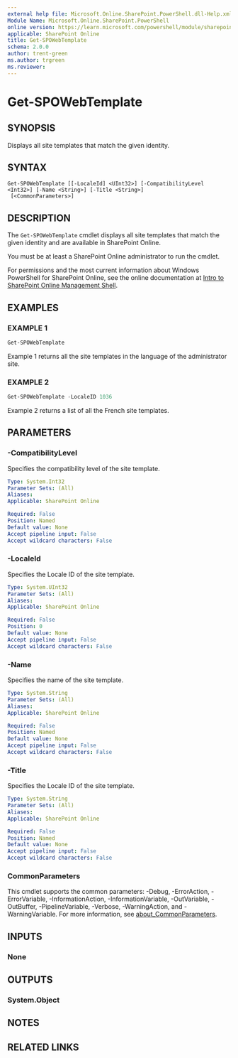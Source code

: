 ```yaml
---
external help file: Microsoft.Online.SharePoint.PowerShell.dll-Help.xml
Module Name: Microsoft.Online.SharePoint.PowerShell
online version: https://learn.microsoft.com/powershell/module/sharepoint-online/get-spowebtemplate
applicable: SharePoint Online
title: Get-SPOWebTemplate
schema: 2.0.0
author: trent-green
ms.author: trgreen
ms.reviewer:
---
```


# Get-SPOWebTemplate

## SYNOPSIS

Displays all site templates that match the given identity.

## SYNTAX

```
Get-SPOWebTemplate [[-LocaleId] <UInt32>] [-CompatibilityLevel <Int32>] [-Name <String>] [-Title <String>]
 [<CommonParameters>]
```

## DESCRIPTION

The `Get-SPOWebTemplate` cmdlet displays all site templates that match the given identity and are available in SharePoint Online.

You must be at least a SharePoint Online administrator to run the cmdlet.

For permissions and the most current information about Windows PowerShell for SharePoint Online, see the online documentation at [Intro to SharePoint Online Management Shell](/powershell/sharepoint/sharepoint-online/introduction-sharepoint-online-management-shell).

## EXAMPLES

### EXAMPLE 1

```powershell
Get-SPOWebTemplate
```

Example 1 returns all the site templates in the language of the administrator site.

### EXAMPLE 2

```powershell
Get-SPOWebTemplate -LocaleID 1036
```

Example 2 returns a list of all the French site templates.

## PARAMETERS

### -CompatibilityLevel

Specifies the compatibility level of the site template.

```yaml
Type: System.Int32
Parameter Sets: (All)
Aliases:
Applicable: SharePoint Online

Required: False
Position: Named
Default value: None
Accept pipeline input: False
Accept wildcard characters: False
```

### -LocaleId

Specifies the Locale ID of the site template.

```yaml
Type: System.UInt32
Parameter Sets: (All)
Aliases:
Applicable: SharePoint Online

Required: False
Position: 0
Default value: None
Accept pipeline input: False
Accept wildcard characters: False
```

### -Name

Specifies the name of the site template.

```yaml
Type: System.String
Parameter Sets: (All)
Aliases:
Applicable: SharePoint Online

Required: False
Position: Named
Default value: None
Accept pipeline input: False
Accept wildcard characters: False
```

### -Title

Specifies the Locale ID of the site template.

```yaml
Type: System.String
Parameter Sets: (All)
Aliases:
Applicable: SharePoint Online

Required: False
Position: Named
Default value: None
Accept pipeline input: False
Accept wildcard characters: False
```

### CommonParameters

This cmdlet supports the common parameters: -Debug, -ErrorAction, -ErrorVariable, -InformationAction, -InformationVariable, -OutVariable, -OutBuffer, -PipelineVariable, -Verbose, -WarningAction, and -WarningVariable. For more information, see [about_CommonParameters](https://go.microsoft.com/fwlink/?LinkID=113216).

## INPUTS

### None

## OUTPUTS

### System.Object

## NOTES

## RELATED LINKS
